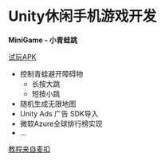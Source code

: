 # Unity休闲手机游戏开发
**MiniGame - 小青蛙跳**

[试玩APK](EXE/)

- 控制青蛙避开障碍物
  - 长按大跳
  - 短按小跳
- 随机生成无限地图
- Unity Ads 广告 SDK导入
- 微软Azure全球排行榜实现
- ...
  
[教程来自麦扣](https://www.bilibili.com/cheese/play/ss978?csource=private_space_class_null&spm_id_from=333.999.0.0)
